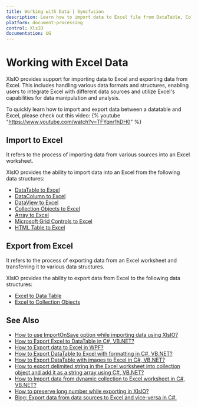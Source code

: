 ```yaml
---
title: Working with Data | Syncfusion
description: Learn how to import data to Excel file from DataTable, Collections, Array, and how to export data from Excel to DataTable objects or Collections.
platform: document-processing
control: XlsIO
documentation: UG
---
```


# Working with Excel Data

XlsIO provides support for importing data to Excel and exporting data from Excel. This includes handling various data formats and structures, enabling users to integrate Excel with different data sources and utilize Excel's capabilities for data manipulation and analysis.

To quickly learn how to import and export data between a datatable and Excel, please check out this video:
{% youtube "https://www.youtube.com/watch?v=TFYqnr1hDH0" %}

## Import to Excel

It refers to the process of importing data from various sources into an Excel worksheet.

XlsIO provides the ability to import data into an Excel from the following data structures:

* [DataTable to Excel](https://help.syncfusion.com/document-processing/excel/excel-library/net/import-export/import-to-excel#datatable-to-excel)
* [DataColumn to Excel](https://help.syncfusion.com/document-processing/excel/excel-library/net/import-export/import-to-excel#datacolumn-to-excel)
* [DataView to Excel](https://help.syncfusion.com/document-processing/excel/excel-library/net/import-export/import-to-excel#dataview-to-excel)
* [Collection Objects to Excel](https://help.syncfusion.com/document-processing/excel/excel-library/net/import-export/import-to-excel#collection-objects-to-excel)
* [Array to Excel](https://help.syncfusion.com/document-processing/excel/excel-library/net/import-export/import-to-excel#array-to-excel)
* [Microsoft Grid Controls to Excel](https://help.syncfusion.com/document-processing/excel/excel-library/net/import-export/import-to-excel#microsoft-grid-controls-to-excel)
* [HTML Table to Excel](https://help.syncfusion.com/document-processing/excel/excel-library/net/import-export/import-to-excel#html-table-to-excel)

## Export from Excel

It refers to the process of exporting data from an Excel worksheet and transferring it to various data structures.

XlsIO provides the ability to export data from Excel to the following data structures:

* [Excel to Data Table](https://help.syncfusion.com/document-processing/excel/excel-library/net/import-export/export-from-excel#excel-to-datatable)
* [Excel to Collection Objects](https://help.syncfusion.com/document-processing/excel/excel-library/net/import-export/export-from-excel#excel-to-collection-objects)

## See Also

* [How to use ImportOnSave option while importing data using XlsIO?](https://support.syncfusion.com/kb/article/11143/how-to-use-importonsave-option-while-importing-data-using-xlsio)
* [How to Export Excel to DataTable in C#, VB.NET?](https://support.syncfusion.com/kb/article/8172/export-excel-to-datatable-in-c-vb-net)
* [How to Export data to Excel in WPF?](https://support.syncfusion.com/kb/article/11301/export-data-to-excel-in-wpf)
* [How to Export DataTable to Excel with formatting in C#, VB.NET?](https://support.syncfusion.com/kb/article/8133/export-datatable-to-excel-with-formatting-in-c-vbnet)
* [How to Export DataTable with images to Excel in C#, VB.NET?](https://support.syncfusion.com/kb/article/8162/export-datatable-with-images-to-excel-in-c-vb-net)
* [How to export delimited string in the Excel worksheet into collection object and add it as a string array using C#, VB.NET?](https://support.syncfusion.com/kb/article/15999/how-to-export-delimited-string-in-the-excel-worksheet-into-collection-object-and-add-it-as-a-string-array-using-c-vbnet)
* [How to Import data from dynamic collection to Excel worksheet in C#, VB.NET?](https://support.syncfusion.com/kb/article/7572/import-data-from-dynamic-collection-to-excel-worksheet-in-c-vb-net)
* [How to preserve long number while exporting in XlsIO?](https://support.syncfusion.com/kb/article/7742/how-to-preserve-long-number-while-exporting-in-xlsio)
* [Blog: Export data from data sources to Excel and vice-versa in C#.](https://www.syncfusion.com/document-processing/excel-framework/net/excel-library/import-data-to-excel)
